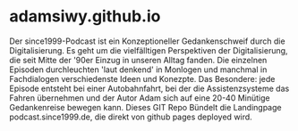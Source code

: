 # adamsiwy.github.io
Der since1999-Podcast ist ein Konzeptioneller Gedankenschweif durch die Digitalisierung. Es geht um die vielfälltigen Perspektiven der Digitalisierung, die seit Mitte der '90er Einzug in unseren Alltag fanden. Die einzelnen Episoden durchleuchten 'laut denkend' in Monlogen und manchmal in Fachdialogen verschiedenste Ideen und Konezpte. Das Besondere: jede Episode entsteht bei einer Autobahnfahrt, bei der die Assistenzsysteme das Fahren übernehmen und der Autor Adam sich auf eine 20-40 Minütige Gedankenreise bewegen kann.
Dieses GIT Repo Bündelt die Landingpage podcast.since1999.de, die direkt von github pages deployed wird.
